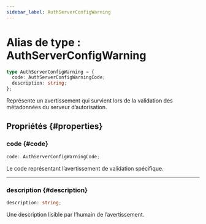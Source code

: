 ```yaml
---
sidebar_label: AuthServerConfigWarning
---
```


# Alias de type : AuthServerConfigWarning

```ts
type AuthServerConfigWarning = {
  code: AuthServerConfigWarningCode;
  description: string;
};
```

Représente un avertissement qui survient lors de la validation des métadonnées du serveur d’autorisation.

## Propriétés {#properties}

### code {#code}

```ts
code: AuthServerConfigWarningCode;
```

Le code représentant l’avertissement de validation spécifique.

***

### description {#description}

```ts
description: string;
```

Une description lisible par l’humain de l’avertissement.

